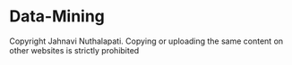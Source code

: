 # Data-Mining

Copyright Jahnavi Nuthalapati.
Copying or uploading the same content on other websites is strictly prohibited
